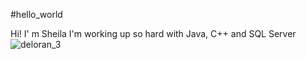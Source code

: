 #hello_world

Hi! I' m Sheila
I'm working up so hard with Java, C++ and SQL Server
![deloran_3](https://user-images.githubusercontent.com/92554092/137426242-607f505b-d6c5-4c80-bed5-28337ee3d30e.gif)

